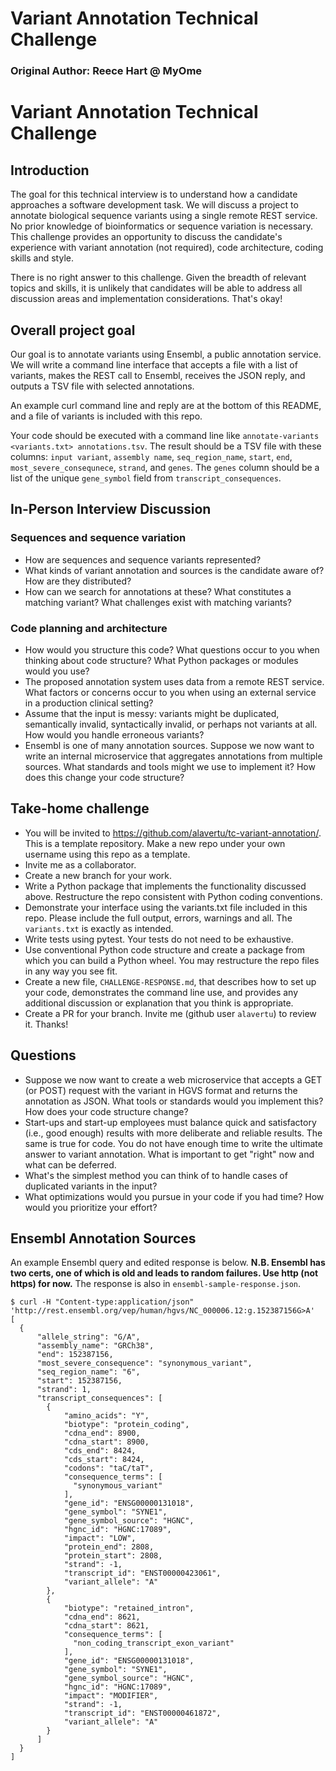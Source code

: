 # Variant Annotation Technical Challenge
### Original Author: Reece Hart @ MyOme
# Variant Annotation Technical Challenge

## Introduction

The goal for this technical interview is to understand how a candidate approaches a software development task.  We will discuss a project to annotate biological sequence variants using a single remote REST service.  No prior knowledge of bioinformatics or sequence variation is necessary.  This challenge provides an opportunity to discuss the candidate's experience with variant annotation (not required), code architecture, coding skills and style.

There is no right answer to this challenge. Given the breadth of
relevant topics and skills, it is unlikely that candidates will be
able to address all discussion areas and implementation
considerations.  That's okay!

## Overall project goal

Our goal is to annotate variants using Ensembl, a public annotation service.  We will write a command line interface that accepts a file with a list of
variants, makes the REST call to Ensembl, receives the JSON reply, and outputs a TSV file with selected annotations.

An example curl command line and reply are at the bottom of this README, and a  file of variants is included with this repo.

Your code should be executed with  a command line like `annotate-variants <variants.txt> annotations.tsv`.  The result should be a TSV file with these columns: `input variant`, `assembly name`,  `seq_region_name`, `start`, `end`, `most_severe_consequnece`,   `strand`, and `genes`. The `genes` column should be a list of the unique `gene_symbol` field from `transcript_consequences`.

## In-Person Interview Discussion

### Sequences and sequence variation

* How are sequences and sequence variants represented?
* What kinds of variant annotation and sources is the candidate aware
  of? How are they distributed?
* How can we search for annotations at these? What constitutes a
  matching variant? What challenges exist with matching variants?

### Code planning and architecture

* How would you structure this code?  What questions occur to you when
  thinking about code structure?  What Python packages or modules would you use? 
* The proposed annotation system uses data from a remote REST
  service.  What factors or concerns occur to you when using an external service
  in a production clinical setting?
* Assume that the input is messy: variants might be duplicated, semantically
  invalid, syntactically invalid, or perhaps not variants at all.  How would you handle erroneous variants?
* Ensembl is one of many annotation sources. Suppose we now want to write an internal microservice that aggregates annotations from multiple sources. What
  standards and tools might we use to implement it? How does this change your code structure?  

## Take-home challenge

* You will be invited to <https://github.com/alavertu/tc-variant-annotation/>.  This is a template repository.  Make a new repo under your own username using this repo as a template.
* Invite me as a collaborator. 
* Create a new branch for your work.
* Write a Python package that implements the functionality discussed above. Restructure the repo consistent with Python coding conventions.
* Demonstrate your interface using the variants.txt file included in
  this repo.  Please include the full output, errors, warnings and
  all.  The `variants.txt` is exactly as intended.
* Write tests using pytest. Your tests do not need to be exhaustive.
* Use conventional Python code structure and create a package from which you can build a Python wheel.  You may restructure the repo files in any way you see fit.
* Create a new file, `CHALLENGE-RESPONSE.md`, that describes how to set up your code, demonstrates the command line use, and provides any additional discussion or explanation that you think is appropriate.
* Create a PR for your branch. Invite me (github user `alavertu`) to
  review it. Thanks!

## Questions

* Suppose we now want to create a web microservice that accepts a GET
  (or POST) request with the variant in HGVS format and returns the
  annotation as JSON.  What tools or standards would you implement
  this?  How does your code structure change?
* Start-ups and start-up employees must balance quick and satisfactory
  (i.e., good enough) results with more deliberate and reliable
  results. The same is true for code.  You do not have enough time to
  write the ultimate answer to variant annotation. What is important
  to get "right" now and what can be deferred.
* What's the simplest method you can think of to handle cases of
  duplicated variants in the input?
* What optimizations would you pursue in your code if you had time?
  How would you prioritize your effort?

## Ensembl Annotation Sources

An example Ensembl query and edited response is below.  **N.B. Ensembl
has two certs, one of which is old and leads to random failures. Use
http (not https) for now.** The response is also in
`ensembl-sample-response.json`.
  
    $ curl -H "Content-type:application/json" 'http://rest.ensembl.org/vep/human/hgvs/NC_000006.12:g.152387156G>A'
    [
      {
          "allele_string": "G/A",
          "assembly_name": "GRCh38",
          "end": 152387156,
          "most_severe_consequence": "synonymous_variant",
          "seq_region_name": "6",
          "start": 152387156,
          "strand": 1,
          "transcript_consequences": [
            {
                "amino_acids": "Y",
                "biotype": "protein_coding",
                "cdna_end": 8900,
                "cdna_start": 8900,
                "cds_end": 8424,
                "cds_start": 8424,
                "codons": "taC/taT",
                "consequence_terms": [
                  "synonymous_variant"
                ],
                "gene_id": "ENSG00000131018",
                "gene_symbol": "SYNE1",
                "gene_symbol_source": "HGNC",
                "hgnc_id": "HGNC:17089",
                "impact": "LOW",
                "protein_end": 2808,
                "protein_start": 2808,
                "strand": -1,
                "transcript_id": "ENST00000423061",
                "variant_allele": "A"
            },
            {
                "biotype": "retained_intron",
                "cdna_end": 8621,
                "cdna_start": 8621,
                "consequence_terms": [
                  "non_coding_transcript_exon_variant"
                ],
                "gene_id": "ENSG00000131018",
                "gene_symbol": "SYNE1",
                "gene_symbol_source": "HGNC",
                "hgnc_id": "HGNC:17089",
                "impact": "MODIFIER",
                "strand": -1,
                "transcript_id": "ENST00000461872",
                "variant_allele": "A"
            }
          ]
      }
    ]

